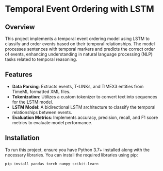 # Temporal Event Ordering with LSTM

## Overview
This project implements a temporal event ordering model using LSTM to classify and order events based on their temporal relationships. The model processes sentences with temporal markers and predicts the correct order of events, enhancing understanding in natural language processing (NLP) tasks related to temporal reasoning.

## Features
- **Data Parsing**: Extracts events, T-LINKs, and TIMEX3 entities from TimeML formatted XML files.
- **Tokenization**: Utilizes a custom tokenizer to convert text into sequences for the LSTM model.
- **LSTM Model**: A bidirectional LSTM architecture to classify the temporal relationships between events.
- **Evaluation Metrics**: Implements accuracy, precision, recall, and F1 score metrics to evaluate model performance.

## Installation
To run this project, ensure you have Python 3.7+ installed along with the necessary libraries. You can install the required libraries using pip:

```bash
pip install pandas torch numpy scikit-learn
